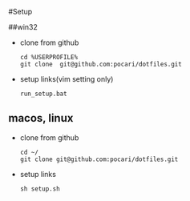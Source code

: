 #Setup

##win32

- clone from github

  ```
  cd %USERPROFILE%
  git clone  git@github.com:pocari/dotfiles.git
  ```
  
- setup links(vim setting only)

  ```
  run_setup.bat
  ```

## macos, linux
- clone from github
  
  ```
  cd ~/
  git clone git@github.com:pocari/dotfiles.git
  ```
  
- setup links

  ```
  sh setup.sh
  ```

